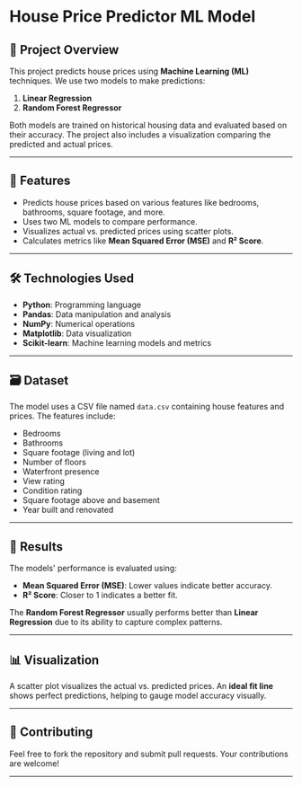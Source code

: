 # House Price Predictor ML Model

## 🏡 Project Overview
This project predicts house prices using **Machine Learning (ML)** techniques. We use two models to make predictions:
1. **Linear Regression**
2. **Random Forest Regressor**

Both models are trained on historical housing data and evaluated based on their accuracy. The project also includes a visualization comparing the predicted and actual prices.

---

## 🚀 Features
- Predicts house prices based on various features like bedrooms, bathrooms, square footage, and more.
- Uses two ML models to compare performance.
- Visualizes actual vs. predicted prices using scatter plots.
- Calculates metrics like **Mean Squared Error (MSE)** and **R² Score**.

---

## 🛠️ Technologies Used
- **Python**: Programming language
- **Pandas**: Data manipulation and analysis
- **NumPy**: Numerical operations
- **Matplotlib**: Data visualization
- **Scikit-learn**: Machine learning models and metrics

---

## 🗃️ Dataset
The model uses a CSV file named `data.csv` containing house features and prices. The features include:
- Bedrooms
- Bathrooms
- Square footage (living and lot)
- Number of floors
- Waterfront presence
- View rating
- Condition rating
- Square footage above and basement
- Year built and renovated

---


## 🎯 Results
The models' performance is evaluated using:
- **Mean Squared Error (MSE)**: Lower values indicate better accuracy.
- **R² Score**: Closer to 1 indicates a better fit.

The **Random Forest Regressor** usually performs better than **Linear Regression** due to its ability to capture complex patterns.

---

## 📊 Visualization
A scatter plot visualizes the actual vs. predicted prices. An **ideal fit line** shows perfect predictions, helping to gauge model accuracy visually.

---

## 🤝 Contributing
Feel free to fork the repository and submit pull requests. Your contributions are welcome!

---
